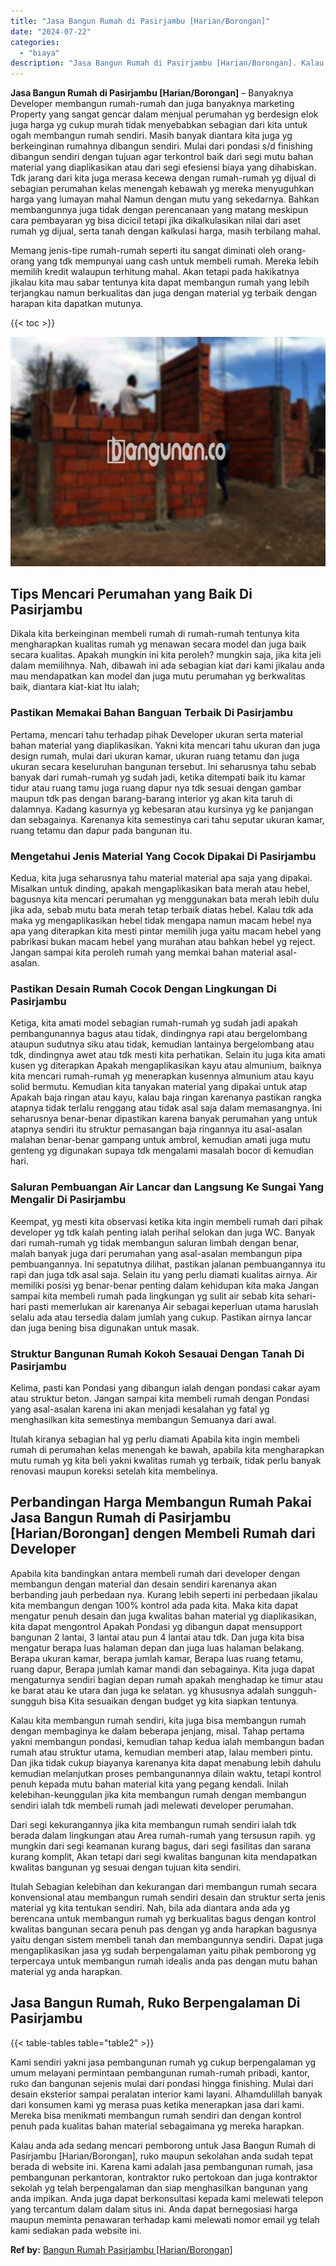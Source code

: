 ```yaml
---
title: "Jasa Bangun Rumah di Pasirjambu [Harian/Borongan]"
date: "2024-07-22"
categories: 
  - "biaya"
description: "Jasa Bangun Rumah di Pasirjambu [Harian/Borongan]. Kalau anda ada sedang mencari pemborong untuk Jasa Bangun Rumah di Pasirjambu [Harian/Borongan], ruko ma..."
---
```


**Jasa Bangun Rumah di Pasirjambu \[Harian/Borongan\]** – Banyaknya Developer membangun rumah-rumah dan juga banyaknya marketing Property yang sangat gencar dalam menjual perumahan yg berdesign elok juga harga yg cukup murah tidak menyebabkan sebagian dari kita untuk ogah membangun rumah sendiri. Masih banyak diantara kita juga yg berkeinginan rumahnya dibangun sendiri. Mulai dari pondasi s/d finishing dibangun sendiri dengan tujuan agar terkontrol baik dari segi mutu bahan material yang diaplikasikan atau dari segi efesiensi biaya yang dihabiskan. Tdk jarang dari kita juga merasa kecewa dengan rumah-rumah yg dijual di sebagian perumahan kelas menengah kebawah yg mereka menyuguhkan harga yang lumayan mahal Namun dengan mutu yang sekedarnya. Bahkan membangunnya juga tidak dengan perencanaan yang matang meskipun cara pembayaran yg bisa dicicil tetapi jika dikalkulasikan nilai dari aset rumah yg dijual, serta tanah dengan kalkulasi harga, masih terbilang mahal.

Memang jenis-tipe rumah-rumah seperti itu sangat diminati oleh orang-orang yang tdk mempunyai uang cash untuk membeli rumah. Mereka lebih memilih kredit walaupun terhitung mahal. Akan tetapi pada hakikatnya jikalau kita mau sabar tentunya kita dapat membangun rumah yang lebih terjangkau namun berkualitas dan juga dengan material yg terbaik dengan harapan kita dapatkan mutunya.

{{< toc >}}

![Jasa Bangun Rumah di Pasirjambu [Harian/Borongan]](/images/borong-bangunan-21.png)

## Tips Mencari Perumahan yang Baik Di Pasirjambu

Dikala kita berkeinginan membeli rumah di rumah-rumah tentunya kita mengharapkan kualitas rumah yg menawan secara model dan juga baik secara kualitas. Apakah mungkin ini kita peroleh? mungkin saja, jika kita jeli dalam memilihnya. Nah, dibawah ini ada sebagian kiat dari kami jikalau anda mau mendapatkan kan model dan juga mutu perumahan yg berkwalitas baik, diantara kiat-kiat Itu ialah;

### Pastikan Memakai Bahan Banguan Terbaik Di Pasirjambu

Pertama, mencari tahu terhadap pihak Developer ukuran serta material bahan material yang diaplikasikan. Yakni kita mencari tahu ukuran dan juga design rumah, mulai dari ukuran kamar, ukuran ruang tetamu dan juga ukuran secara keseluruhan bangunan tersebut. Ini seharusnya tahu sebab banyak dari rumah-rumah yg sudah jadi, ketika ditempati baik itu kamar tidur atau ruang tamu juga ruang dapur nya tdk sesuai dengan gambar maupun tdk pas dengan barang-barang interior yg akan kita taruh di dalamnya. Kadang kasurnya yg kebesaran atau kursinya yg ke panjangan dan sebagainya. Karenanya kita semestinya cari tahu seputar ukuran kamar, ruang tetamu dan dapur pada bangunan itu.

### Mengetahui Jenis Material Yang Cocok Dipakai Di Pasirjambu

Kedua, kita juga seharusnya tahu material material apa saja yang dipakai. Misalkan untuk dinding, apakah mengaplikasikan bata merah atau hebel, bagusnya kita mencari perumahan yg menggunakan bata merah lebih dulu jika ada, sebab mutu bata merah tetap terbaik diatas hebel. Kalau tdk ada maka yg mengaplikasikan hebel tidak mengapa namun macam hebel nya apa yang diterapkan kita mesti pintar memilih juga yaitu macam hebel yang pabrikasi bukan macam hebel yang murahan atau bahkan hebel yg reject. Jangan sampai kita peroleh rumah yang memkai bahan material asal-asalan.

### Pastikan Desain Rumah Cocok Dengan Lingkungan Di Pasirjambu

Ketiga, kita amati model sebagian rumah-rumah yg sudah jadi apakah pembangunannya bagus atau tidak, dindingnya rapi atau bergelombang ataupun sudutnya siku atau tidak, kemudian lantainya bergelombang atau tdk, dindingnya awet atau tdk mesti kita perhatikan. Selain itu juga kita amati kusen yg diterapkan Apakah mengaplikasikan kayu atau almunium, baiknya kita mencari rumah-rumah yg menerapkan kusennya almunium atau kayu solid bermutu. Kemudian kita tanyakan material yang dipakai untuk atap Apakah baja ringan atau kayu, kalau baja ringan karenanya pastikan rangka atapnya tidak terlalu renggang atau tidak asal saja dalam memasangnya. Ini seharusnya benar-benar dipastikan karena banyak perumahan yang untuk atapnya sendiri itu struktur pemasangan baja ringannya itu asal-asalan malahan benar-benar gampang untuk ambrol, kemudian amati juga mutu genteng yg digunakan supaya tdk mengalami masalah bocor di kemudian hari.

### Saluran Pembuangan Air Lancar dan Langsung Ke Sungai Yang Mengalir Di Pasirjambu

Keempat, yg mesti kita observasi ketika kita ingin membeli rumah dari pihak developer yg tdk kalah penting ialah perihal selokan dan juga WC. Banyak dari rumah-rumah yg tidak membangun saluran limbah dengan benar, malah banyak juga dari perumahan yang asal-asalan membangun pipa pembuangannya. Ini sepatutnya dilihat, pastikan jalanan pembuangannya itu rapi dan juga tdk asal saja. Selain itu yang perlu diamati kualitas airnya. Air memiliki posisi yg benar-benar penting dalam kehidupan kita maka Jangan sampai kita membeli rumah pada lingkungan yg sulit air sebab kita sehari-hari pasti memerlukan air karenanya Air sebagai keperluan utama haruslah selalu ada atau tersedia dalam jumlah yang cukup. Pastikan airnya lancar dan juga bening bisa digunakan untuk masak.

### Struktur Bangunan Rumah Kokoh Sesauai Dengan Tanah Di Pasirjambu

Kelima, pasti kan Pondasi yang dibangun ialah dengan pondasi cakar ayam atau struktur beton. Jangan sampai kita membeli rumah dengan Pondasi yang asal-asalan karena ini akan menjadi kesalahan yg fatal yg menghasilkan kita semestinya membangun Semuanya dari awal.

Itulah kiranya sebagian hal yg perlu diamati Apabila kita ingin membeli rumah di perumahan kelas menengah ke bawah, apabila kita mengharapkan mutu rumah yg kita beli yakni kwalitas rumah yg terbaik, tidak perlu banyak renovasi maupun koreksi setelah kita membelinya.

## Perbandingan Harga Membangun Rumah Pakai Jasa Bangun Rumah di Pasirjambu \[Harian/Borongan\] dengen Membeli Rumah dari Developer

Apabila kita bandingkan antara membeli rumah dari developer dengan membangun dengan material dan desain sendiri karenanya akan berbanding jauh perbedaan nya. Kurang lebih seperti ini perbedaan jikalau kita membangun dengan 100% kontrol ada pada kita. Maka kita dapat mengatur penuh desain dan juga kwalitas bahan material yg diaplikasikan, kita dapat mengontrol Apakah Pondasi yg dibangun dapat mensupport bangunan 2 lantai, 3 lantai atau pun 4 lantai atau tdk. Dan juga kita bisa mengatur berapa luas halaman depan dan juga luas halaman belakang. Berapa ukuran kamar, berapa jumlah kamar, Berapa luas ruang tetamu, ruang dapur, Berapa jumlah kamar mandi dan sebagainya. Kita juga dapat mengaturnya sendiri bagian depan rumah apakah menghadap ke timur atau ke barat atau ke utara dan juga ke selatan. yg khususnya adalah sungguh-sungguh bisa Kita sesuaikan dengan budget yg kita siapkan tentunya.

Kalau kita membangun rumah sendiri, kita juga bisa membangun rumah dengan membaginya ke dalam beberapa jenjang, misal. Tahap pertama yakni membangun pondasi, kemudian tahap kedua ialah membangun badan rumah atau struktur utama, kemudian memberi atap, lalau memberi pintu. Dan jika tidak cukup biayanya karenanya kita dapat menabung lebih dahulu kemudian melanjutkan proses pembangunannya dilain waktu, tetapi kontrol penuh kepada mutu bahan material kita yang pegang kendali. Inilah kelebihan-keunggulan jika kita membangun rumah dengan membangun sendiri ialah tdk membeli rumah jadi melewati developer perumahan.

Dari segi kekurangannya jika kita membangun rumah sendiri ialah tdk berada dalam lingkungan atau Area rumah-rumah yang tersusun rapih. yg mungkin dari segi keamanan kurang bagus, dari segi fasilitas dan sarana kurang komplit, Akan tetapi dari segi kwalitas bangunan kita mendapatkan kwalitas bangunan yg sesuai dengan tujuan kita sendiri.

Itulah Sebagian kelebihan dan kekurangan dari membangun rumah secara konvensional atau membangun rumah sendiri desain dan struktur serta jenis material yg kita tentukan sendiri. Nah, bila ada diantara anda ada yg berencana untuk membangun rumah yg berkualitas bagus dengan kontrol kwalitas bangunan secara penuh pas dengan yg anda harapkan bagusnya yaitu dengan sistem membeli tanah dan membangunnya sendiri. Dapat juga mengaplikasikan jasa yg sudah berpengalaman yaitu pihak pemborong yg terpercaya untuk membangun rumah idealis anda pas dengan mutu bahan material yg anda harapkan.

## Jasa Bangun Rumah, Ruko Berpengalaman Di Pasirjambu

{{< table-tables table="table2" >}}

Kami sendiri yakni jasa pembangunan rumah yg cukup berpengalaman yg umum melayani permintaan pembangunan rumah-rumah pribadi, kantor, ruko dan bangunan sejenis mulai dari pondasi hingga finishing. Mulai dari desain eksterior sampai peralatan interior kami layani. Alhamdulillah banyak dari konsumen kami yg merasa puas ketika menerapkan jasa dari kami. Mereka bisa menikmati membangun rumah sendiri dan dengan kontrol penuh pada kualitas bahan material sebagaimana yg mereka harapkan.

Kalau anda ada sedang mencari pemborong untuk Jasa Bangun Rumah di Pasirjambu \[Harian/Borongan\], ruko maupun sekolahan anda sudah tepat berada di website ini. Karena kami adalah jasa pembangunan rumah, jasa pembangunan perkantoran, kontraktor ruko pertokoan dan juga kontraktor sekolah yg telah berpengalaman dan siap menghasilkan bangunan yang anda impikan. Anda juga dapat berkonsultasi kepada kami melewati telepon yang tercantum dalam dalam situs ini. Anda dapat bernegosiasi harga maupun meminta penawaran terhadap kami melewati nomor email yg telah kami sediakan pada website ini.

**Ref by:** [Bangun Rumah Pasirjambu [Harian/Borongan]](https://id.wikipedia.org/wiki/Bangun)
